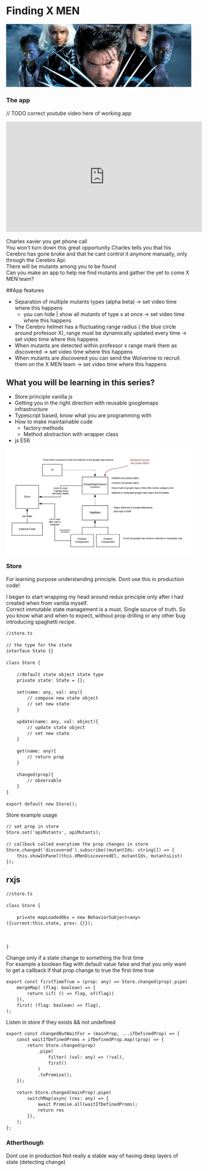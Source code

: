

# Finding X MEN
<img src="../assets/finding_xmen/xmen.jpg" />

### The app
// TODO correct youtube video here of working app
<p align="center">
    <iframe src="https://www.youtube.com/embed/hGlEOLbH00A" width="533" height="300" frameborder="0" allowfullscreen> </iframe>
</p>

Charles xavier you get phone call  
You won't turn down this great opportunity
Charles tells you that his Cerebro has gone broke and that he cant control it anymore manually,
only through the Cerebro Api.   
There will be mutants among you to be found  
Can you make an app to help me find mutants and gather the yet to come X MEN team?

##App features
- Separation of multiple mutants types (alpha beta) -> set video time where this happens
    - you can hide | show all mutants of type x at once -> set video time where this happens
- The Cerebro helmet has a fluctuating range radius ( the blue circle around professor X), range must be dynamically updated every time -> set video time where this happens
- When mutants are detected within professor x range mark them as discovered -> set video time where this happens
- When mutants are discovered you can send the Wolverine to recruit them on the X MEN team -> set video time where this happens


## What you will be learning in this series?
- Store principle vanilla js
- Getting you in the right direction with reusable googlemaps infrastructure
- Typescript based, know what you are programming with
- How to make maintainable code
    - factory methods
    - Method abstraction with wrapper class
- js ES6


<img src="../assets/finding_xmen/gmap_structure_test.jpeg" />

### Store
For learning purpose understanding principle.
Dont use this in production code!

I began to start wrapping my head around redux principle only after
I had created when from vanilla myself.  
Correct immutable state management is a must. Single source of truth.
So you know what and when to expect, without prop drilling or any other
bug introducing spaghetti recipe.   



```
//store.ts

// the type for the state
interface State {}

class Store {

    //default state object state type
    private state: State = {};
  
    set(name: any, val: any){
        // compose new state object
        // set new state
    }

    update(name: any, val: object){
        // update state object
        // set new state
    }

    get(name: any){
        // return prop
    }

    changed(prop){
        // observable
    }
}

export default new Store();

```

Store example usage
```
// set prop in store
Store.set('apiMutants', apiMutants);

// callback called everytime the prop changes in store
Store.changed('discovered').subscribe((mutantIds: string[]) => {
    this.showInPanel(this.XMenDiscoveredEl, mutantIds, mutantsList)
});
```


## rxjs
```
//store.ts

class Store {

    private mapLoadedObs = new BehaviorSubject<any>({current:this.state, prev: {}});
    
    

}

```

Change only if a state change to something the first time  
For example a boolean flag with default value false and that you only want to get
a callback if that prop change to true the first time true

```
export const firstTimeTrue = (prop: any) => Store.changed(prop).pipe(
    mergeMap( (flag: boolean) => {
        return iif( () => flag, of(flag))
    }),
    first( (flag: boolean) => flag),
);
```

Listen in store if they exists && not undefined

```
export const changedButWaitFor = (mainProp, ...ifDefinedProp) => {
    const waitIfDefinedProms = ifDefinedProp.map((prop) => {
        return Store.changed(prop)
            .pipe(
                filter( (val: any) => !!val),
                first()
            )
            .toPromise();
    });

    return Store.changed(mainProp).pipe(
        switchMap(async (res: any) => {
            await Promise.all(waitIfDefinedProms);
            return res
        }),
    );
};
```

### Atherthough
Dont use in production
Not really a stable way of having deep layers of state (detecting change)
